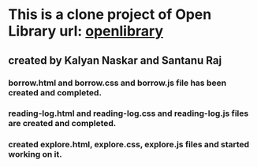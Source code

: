 # This is a clone project of Open Library url: <a href="https://openlibrary.org/" rel="external" target="_blank" >openlibrary</a>

## created by Kalyan Naskar and Santanu Raj</br>

### borrow.html and borrow.css and borrow.js file has been created and completed.<br/>

### reading-log.html and reading-log.css and reading-log.js files are created and completed.<br/>

### created explore.html, explore.css, explore.js files and started working on it.<br/>

